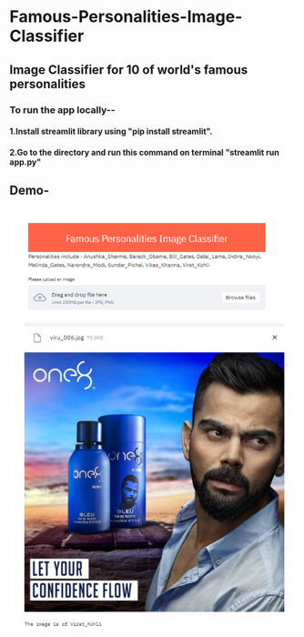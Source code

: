 # Famous-Personalities-Image-Classifier
## Image Classifier for 10 of world's famous personalities

### To run the app locally--
#### 1.Install streamlit library using "pip install streamlit".
#### 2.Go to the directory and run this command on terminal "streamlit run app.py"

## Demo-
![](Demo/1.png)
![](Demo/2.png)
